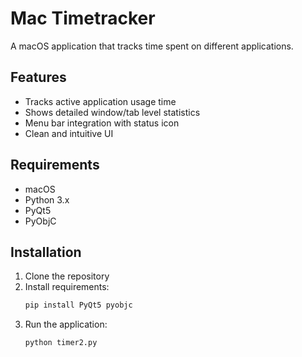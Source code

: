 # Mac Timetracker

A macOS application that tracks time spent on different applications.

## Features
- Tracks active application usage time
- Shows detailed window/tab level statistics
- Menu bar integration with status icon
- Clean and intuitive UI

## Requirements
- macOS
- Python 3.x
- PyQt5
- PyObjC

## Installation
1. Clone the repository
2. Install requirements:
   ```bash
   pip install PyQt5 pyobjc
   ```
3. Run the application:
   ```bash
   python timer2.py
   ```
